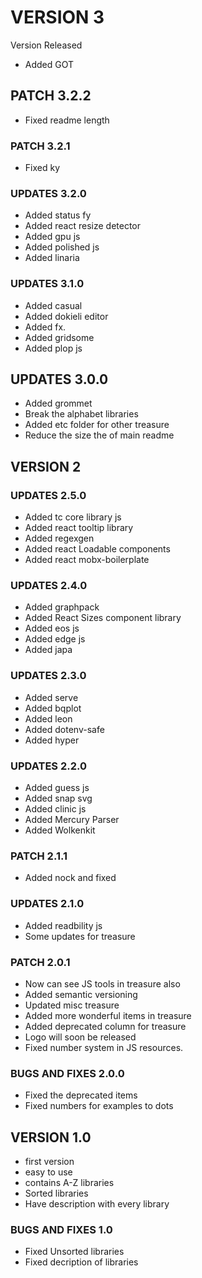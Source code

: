 # VERSION 3

Version Released

* Added GOT

## PATCH 3.2.2

* Fixed readme length

### PATCH 3.2.1

* Fixed ky

### UPDATES 3.2.0

* Added status fy
* Added react resize detector
* Added gpu js
* Added polished js
* Added linaria

### UPDATES 3.1.0

* Added casual
* Added dokieli editor
* Added fx.
* Added gridsome
* Added plop js

## UPDATES 3.0.0

* Added grommet
* Break the alphabet libraries
* Added etc folder for other treasure
* Reduce the size the of main readme

## VERSION 2

### UPDATES 2.5.0

* Added tc core library js
* Added react tooltip library
* Added regexgen
* Added react Loadable components
* Added react mobx-boilerplate

### UPDATES 2.4.0

* Added graphpack
* Added React Sizes component library
* Added eos js
* Added edge js
* Added japa

### UPDATES 2.3.0

* Added serve
* Added bqplot
* Added leon
* Added dotenv-safe
* Added hyper

### UPDATES 2.2.0

* Added guess js
* Added snap svg
* Added clinic js
* Added Mercury Parser
* Added Wolkenkit

### PATCH 2.1.1

* Added nock and fixed

### UPDATES 2.1.0

* Added readbility js
* Some updates for treasure

### PATCH 2.0.1

* Now can see JS tools in treasure also
* Added semantic versioning
* Updated misc treasure
* Added more wonderful items in treasure
* Added deprecated column for treasure
* Logo will soon be released
* Fixed number system in JS resources.

### BUGS AND FIXES 2.0.0

* Fixed the deprecated items
* Fixed numbers for examples to dots

## VERSION 1.0

* first version
* easy to use
* contains A-Z libraries
* Sorted libraries
* Have description with every library

### BUGS AND FIXES 1.0

* Fixed Unsorted libraries
* Fixed decription of libraries